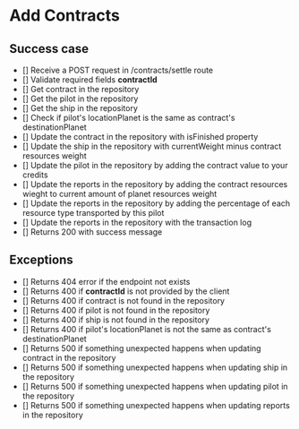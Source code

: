 # Add Contracts

## Success case
- [] Receive a POST request in /contracts/settle route
- [] Validate required fields **contractId**
- [] Get contract in the repository
- [] Get the pilot in the repository
- [] Get the ship in the repository
- [] Check if pilot's locationPlanet is the same as contract's destinationPlanet
- [] Update the contract in the repository with isFinished property
- [] Update the ship in the repository with currentWeight minus contract resources weight
- [] Update the pilot in the repository by adding the contract value to your credits
- [] Update the reports in the repository by adding the contract resources wieght to current amount of planet resources weight
- [] Update the reports in the repository by adding the percentage of each resource type transported by this pilot
- [] Update the reports in the repository with the transaction log
- [] Returns 200 with success message

## Exceptions
- [] Returns 404 error if the endpoint not exists
- [] Returns 400 if **contractId** is not provided by the client
- [] Returns 400 if contract is not found in the repository
- [] Returns 400 if pilot is not found in the repository
- [] Returns 400 if ship is not found in the repository
- [] Returns 400 if pilot's locationPlanet is not the same as contract's destinationPlanet
- [] Returns 500 if something unexpected happens when updating contract in the repository
- [] Returns 500 if something unexpected happens when updating ship in the repository
- [] Returns 500 if something unexpected happens when updating pilot in the repository
- [] Returns 500 if something unexpected happens when updating reports in the repository